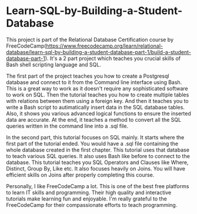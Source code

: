 # Learn-SQL-by-Building-a-Student-Database

This project is part of the Relational Database Certification course by FreeCodeCamp(https://www.freecodecamp.org/learn/relational-database/learn-sql-by-building-a-student-database-part-1/build-a-student-database-part-1). It's a 2 part project which teaches you crucial skills of Bash shell scripting language and SQL.

The first part of the project teaches you how to create a Postgresql database and connect to it from the Command line interface using Bash. This is a great way to work as it doesn't require any sophisticated software to work on SQL. Then the tutorial teaches you how to create multiple tables with relations between them using a foreign key. And then it teaches you to write a Bash script to autimatically insert data in the SQL database tables. Also, it shows you various advanced logical functions to ensure the inserted data are accurate. At the end, it teaches a method to convert all the SQL queries written in the command line into a .sql file.

In the second part, this tutorial focuses on SQL mainly. It starts where the first part of the tutorial ended. You would have a .sql file containing the whole database created in the first chapter. This tutorial uses that database to teach various SQL queries. It also uses Bash like before to connect to the database. This tutorial teaches you SQL Operators and Clauses like Where, Distinct, Group By, Like etc. It also focuses heavily on Joins. You will have efficient skills on Joins after properly completing this course.

Personally, I like FreeCodeCamp a lot. This is one of the best free platforms to learn IT skills and programming. Their high quality and interactive tutorials make learning fun and enjoyable. I'm really grateful to the FreeCodeCamp for their compassionate efforts to teach programming.
